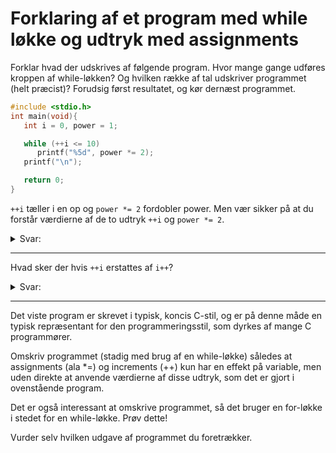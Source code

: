 # Forklaring af et program med while løkke og udtryk med assignments

Forklar hvad der udskrives af følgende program. Hvor mange gange udføres kroppen af while-løkken? Og hvilken række af tal udskriver programmet (helt præcist)? Forudsig først resultatet, og kør dernæst programmet.

```c
#include <stdio.h>
int main(void){
   int i = 0, power = 1;

   while (++i <= 10)
      printf("%5d", power *= 2);
   printf("\n");

   return 0;
}
```

`++i` tæller i en op og `power *= 2` fordobler power. Men vær sikker på at du forstår værdierne af de to udtryk `++i` og `power *= 2`.

<details>
  <summary>Svar:</summary>
  Løkken bliver kørt 11 gange, da den første gang den kører er `i = 0`, og den 11:e gang er `i = 10` og bliver rykket op med en, hvor løkken bagefter kør sidste gang. i ender med at være 12, fordi den sidste sammenligning hvor løkken brydes rykker i op endnu en gang. power er derfor `2^11 = 2048`.
</details>

---

Hvad sker der hvis `++i` erstattes af `i++`?

<details>
  <summary>Svar:</summary>
  Så bliver programmet kun kørt 10 gange, fordi i rykkes op før sammenligningen der styrer løkken. Derfor starter den første løkke når `i = 1`, og efter den 10:e bliver i 11 og løkken stopper. power er derfor `2^10 = 1024`.
</details>

---

Det viste program er skrevet i typisk, koncis C-stil, og er på denne måde en typisk repræsentant for den programmeringsstil, som dyrkes af mange C programmører.

Omskriv programmet (stadig med brug af en while-løkke) således at assignments (ala *=) og increments (++) kun har en effekt på variable, men uden direkte at anvende værdierne af disse udtryk, som det er gjort i ovenstående program.

Det er også interessant at omskrive programmet, så det bruger en for-løkke i stedet for en while-løkke. Prøv dette!

Vurder selv hvilken udgave af programmet du foretrækker.
